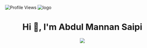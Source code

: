 ![Profile Views](https://hits.seeyoufarm.com/api/count/incr/badge.svg?url=https://github.com/yourusername&title=Profile%20Views)
![logo](https://wallpaperaccess.com/full/2825710.gif)

<h1 align="center">Hi 👋, I'm Abdul Mannan Saipi</h1>
<!-- <h3 align="center">I'm a student</h3> -->
<h5 align="center">
  <a href="#">
    <img src="https://readme-typing-svg.herokuapp.com/?lines=Hey+there!...;Great+to+have+you+here!❤️⭐✨&center=true&size=20">
  </a>
</h5>
